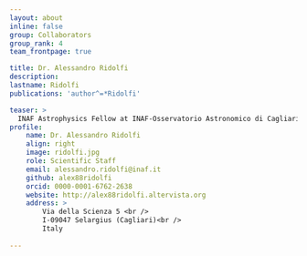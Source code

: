 ```yaml
---
layout: about
inline: false
group: Collaborators
group_rank: 4
team_frontpage: true

title: Dr. Alessandro Ridolfi
description: 
lastname: Ridolfi
publications: 'author^=*Ridolfi'

teaser: >
  INAF Astrophysics Fellow at INAF-Osservatorio Astronomico di Cagliari
profile:
    name: Dr. Alessandro Ridolfi
    align: right
    image: ridolfi.jpg
    role: Scientific Staff
    email: alessandro.ridolfi@inaf.it
    github: alex88ridolfi
    orcid: 0000-0001-6762-2638
    website: http://alex88ridolfi.altervista.org
    address: >
        Via della Scienza 5 <br />
        I-09047 Selargius (Cagliari)<br />
        Italy
        
---
```


